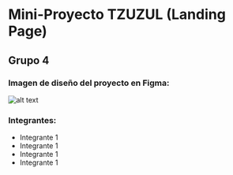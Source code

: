 # Mini-Proyecto TZUZUL (Landing Page)

## Grupo 4

### Imagen de diseño del proyecto en Figma:

![alt text](https://pm1.narvii.com/6454/2a4bb86c3c6beba00fa169bf3a6e8ff1114b6fa1_hq.jpg "Diseño del proyecto")

### Integrantes:

- Integrante 1
- Integrante 1
- Integrante 1
- Integrante 1
